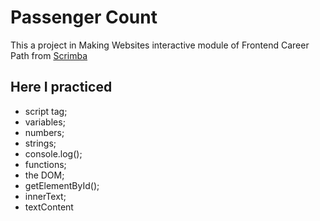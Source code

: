 # Passenger Count
This a project in Making Websites interactive module of Frontend Career Path from [Scrimba](https://scrimba.com)

## Here I practiced

- script tag;
- variables;
- numbers;
- strings;
- console.log();
- functions;
- the DOM;
- getElementById();
- innerText;
- textContent